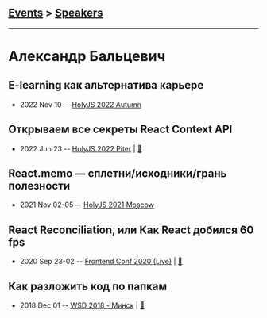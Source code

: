 ## [Events](../README.md) > [Speakers](../speakers.md)
---

# Александр Бальцевич

## E-learning как альтернатива карьере
- 2022 Nov 10 -- [HolyJS 2022 Autumn](https://www.youtube.com/watch?v=a4WThcCsfnY)    
## Открываем все секреты React Context API
- 2022 Jun 23 -- [HolyJS 2022 Piter](https://youtu.be/BKCOeBBS5OE)  | [:notebook:](https://squidex.jugru.team/api/assets/srm/d0efb413-84b5-435a-958e-e238118d8e58/context-api-presentation.pdf)  
## React.memo — сплетни&#x2F;исходники&#x2F;грань полезности
- 2021 Nov 02-05 -- [HolyJS 2021 Moscow](https://www.youtube.com/watch?v=5BEnXU1ma5A)    
## React Reconciliation, или Как React добился 60 fps
- 2020 Sep 23-02 -- [Frontend Conf 2020 (Live)](https://www.youtube.com/watch?v=f1e8HktqUfs)  | [:notebook:](https://drive.google.com/file/d/10k2qiJILd-YpudTmPC-3PjZX1i4Bg0fw/view)  
## Как разложить код по папкам
- 2018 Dec 01 -- [WSD 2018 - Минск](https://www.youtube.com/watch?v=Gj0Bi1fDSAY)  | [:notebook:](https://wsd.events/2018/12/01/pres/organize-code.pdf)  
